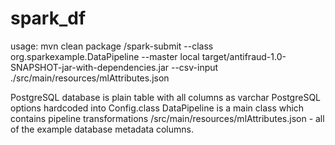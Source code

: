 # spark_df

usage: 
mvn clean package
/spark-submit --class org.sparkexample.DataPipeline 
--master local target/antifraud-1.0-SNAPSHOT-jar-with-dependencies.jar 
--csv-input ./src/main/resources/mlAttributes.json

PostgreSQL database is plain table with all columns as varchar
PostgreSQL options hardcoded into Config.class 
DataPipeline is a main class which contains pipeline transformations
/src/main/resources/mlAttributes.json - all of the example database metadata columns. 
